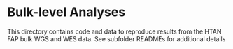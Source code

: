 # Bulk-level Analyses

This directory contains code and data to reproduce results from the HTAN FAP bulk WGS and WES data. See subfolder READMEs for additional details
